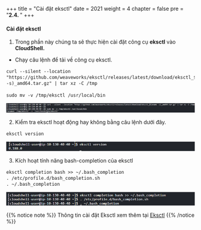 +++
title = "Cài đặt eksctl"
date = 2021
weight = 4
chapter = false
pre = "<b>2.4. </b>"
+++

#### Cài đặt eksctl

1. Trong phần này chúng ta sẽ thực hiện cài đặt công cụ **eksctl** vào **CloudShell.**
- Chạy câu lệnh để tải về công cụ eksctl.
```
curl --silent --location "https://github.com/weaveworks/eksctl/releases/latest/download/eksctl_$(uname -s)_amd64.tar.gz" | tar xz -C /tmp

sudo mv -v /tmp/eksctl /usr/local/bin

```
![00001-Install-eksctl](/images/2-Preparation-steps/4-Install-eksctl/00001-Install-eksctl.png?width=90pc)

2. Kiểm tra eksctl hoạt động hay không bằng câu lệnh dưới đây.
```
eksctl version

```
![00002-Install-eksctl](/images/2-Preparation-steps/4-Install-eksctl/00002-Install-eksctl.png?width=90pc)

3. Kích hoạt tính năng bash-completion của eksctl
```
eksctl completion bash >> ~/.bash_completion
. /etc/profile.d/bash_completion.sh
. ~/.bash_completion

```
![00003-Install-eksctl](/images/2-Preparation-steps/4-Install-eksctl/00003-Install-eksctl.png?width=90pc)


{{% notice note %}}
Thông tin cài đặt Eksctl xem thêm tại [Eksctl](https://docs.aws.amazon.com/eks/latest/userguide/eksctl.html)
{{% /notice %}}
